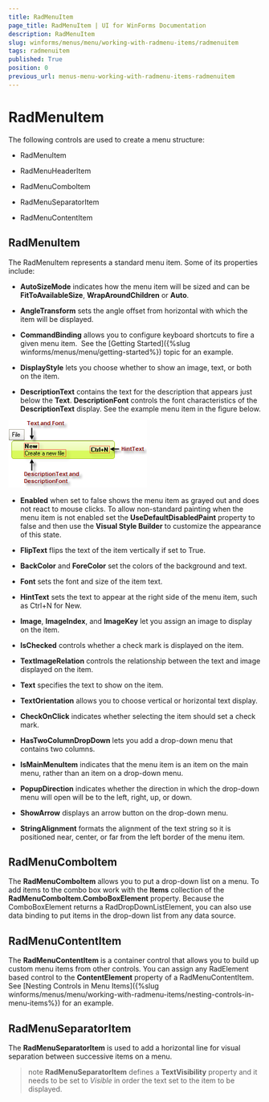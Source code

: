 ```yaml
---
title: RadMenuItem
page_title: RadMenuItem | UI for WinForms Documentation
description: RadMenuItem
slug: winforms/menus/menu/working-with-radmenu-items/radmenuitem
tags: radmenuitem
published: True
position: 0
previous_url: menus-menu-working-with-radmenu-items-radmenuitem
---
```


# RadMenuItem



The following controls are used to create a menu structure:

* RadMenuItem 

* RadMenuHeaderItem 

* RadMenuComboItem 


* RadMenuSeparatorItem 


* RadMenuContentItem 

## RadMenuItem

The RadMenuItem represents a standard menu item. Some of its properties include:

* __AutoSizeMode__ indicates how the menu item will be sized and can be __FitToAvailableSize__, __WrapAroundChildren__ or __Auto__. 

* __AngleTransform__ sets the angle offset from horizontal with which the item will be displayed. 

* __CommandBinding__ allows you to configure keyboard shortcuts to fire a given menu item.  See the [Getting Started]({%slug winforms/menus/menu/getting-started%}) topic for an example. 

* __DisplayStyle__ lets you choose whether to show an image, text, or both on the item. 

* __DescriptionText__ contains the text for the description that appears just below the __Text__. __DescriptionFont__ controls the font characteristics of the __DescriptionText__ display. See the example menu item in the figure below.

![menus-menu-working-with-radmenu-items-radmenuitem 001](images/menus-menu-working-with-radmenu-items-radmenuitem001.png)

* __Enabled__ when set to false shows the menu item as grayed out and does not react to mouse clicks. To allow non-standard painting when the menu item is not enabled set the __UseDefaultDisabledPaint__ property to false and then use the __Visual Style Builder__ to customize the appearance of this state.  

* __FlipText__ flips the text of the item vertically if set to True. 

* __BackColor__ and __ForeColor__ set the colors of the background and text. 

* __Font__ sets the font and size of the item text. 

* __HintText__ sets the text to appear at the right side of the menu item, such as Ctrl+N for New. 

* __Image__, __ImageIndex__, and __ImageKey__ let you assign an image to display on the item. 

* __IsChecked__ controls whether a check mark is displayed on the item. 

* __TextImageRelation__ controls the relationship between the text and image displayed on the item. 

* __Text__ specifies the text to show on the item. 

* __TextOrientation__ allows you to choose vertical or horizontal text display. 

* __CheckOnClick__ indicates whether selecting the item should set a check mark. 

* __HasTwoColumnDropDown__ lets you add a drop-down menu that contains two columns. 

* __IsMainMenuItem__ indicates that the menu item is an item on the main menu, rather than an item on a drop-down menu. 

* __PopupDirection__ indicates whether the direction in which the drop-down menu will open will be to the left, right, up, or down. 

* __ShowArrow__ displays an arrow button on the drop-down menu. 

* __StringAlignment__ formats the alignment of the text string so it is positioned near, center, or far from the left border of the menu item. 

## RadMenuComboItem

The __RadMenuComboItem__ allows you to put a drop-down list on a menu. To add items to the combo box work with the __Items__ collection of the __RadMenuComboItem.ComboBoxElement__ property. Because the ComboBoxElement returns a RadDropDownListElement, you can also use data binding to put items in the drop-down list from any data source.

## RadMenuContentItem

The __RadMenuContentItem__ is a container control that allows you to build up custom menu items from other controls. You can assign any RadElement based control to the __ContentElement__ property of a RadMenuContentItem. See [Nesting Controls in Menu Items]({%slug winforms/menus/menu/working-with-radmenu-items/nesting-controls-in-menu-items%}) for an example.

## RadMenuSeparatorItem

The __RadMenuSeparatorItem__ is used to add a horizontal line for visual separation between successive items on a menu.

>note __RadMenuSeparatorItem__ defines a __TextVisibility__ property and it needs to be set to *Visible* in order the text set to the item to be displayed.
>